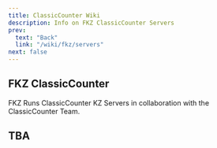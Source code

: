 ```yaml
---
title: ClassicCounter Wiki
description: Info on FKZ ClassicCounter Servers
prev:
  text: "Back"
  link: "/wiki/fkz/servers"
next: false
---
```


## FKZ ClassicCounter

FKZ Runs ClassicCounter KZ Servers in collaboration with the ClassicCounter Team.

## TBA

